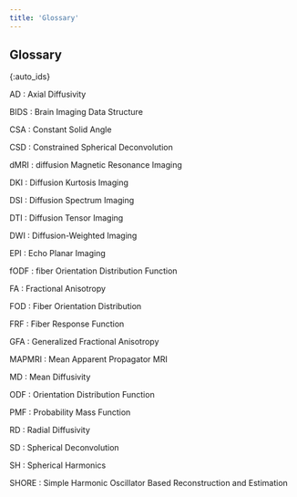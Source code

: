 ```yaml
---
title: 'Glossary'
---
```


## Glossary

{:auto\_ids}

AD
:   Axial Diffusivity

BIDS
:   Brain Imaging Data Structure

CSA
:   Constant Solid Angle

CSD
:   Constrained Spherical Deconvolution

dMRI
:   diffusion Magnetic Resonance Imaging

DKI
:   Diffusion Kurtosis Imaging

DSI
:   Diffusion Spectrum Imaging

DTI
:   Diffusion Tensor Imaging

DWI
:   Diffusion-Weighted Imaging

EPI
:   Echo Planar Imaging

fODF
:   fiber Orientation Distribution Function

FA
:   Fractional Anisotropy

FOD
:   Fiber Orientation Distribution

FRF
:   Fiber Response Function

GFA
:   Generalized Fractional Anisotropy

MAPMRI
:   Mean Apparent Propagator MRI

MD
:   Mean Diffusivity

ODF
:   Orientation Distribution Function

PMF
:   Probability Mass Function

RD
:   Radial Diffusivity

SD
:   Spherical Deconvolution

SH
:   Spherical Harmonics

SHORE
:   Simple Harmonic Oscillator Based Reconstruction and Estimation





